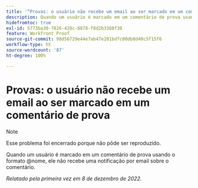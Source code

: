 ```yaml
---
title: '“Provas: o usuário não recebe um email ao ser marcado em um comentário de prova”'
description: Quando um usuário é marcado em um comentário de prova usando o formato @nome, ele não recebe uma notificação por email sobre o comentário.
hidefromtoc: true
exl-id: 5773ba30-7826-428c-8878-f8d2b3368f30
feature: Workfront Proof
source-git-commit: 98d56729e44e7ab47e201bdfc00db8d40c5f15f6
workflow-type: ht
source-wordcount: '87'
ht-degree: 100%

---
```


# Provas: o usuário não recebe um email ao ser marcado em um comentário de prova

>[!NOTE]
>
>Esse problema foi encerrado porque não pôde ser reproduzido.

Quando um usuário é marcado em um comentário de prova usando o formato @nome, ele não recebe uma notificação por email sobre o comentário.

_Relatado pela primeira vez em 8 de dezembro de 2022._
